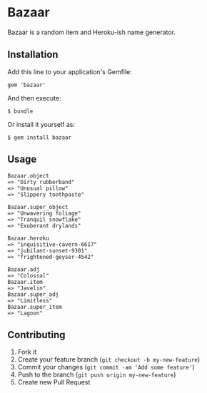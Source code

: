 # Bazaar

Bazaar is a random item and Heroku-ish name generator.

## Installation

Add this line to your application's Gemfile:

    gem 'bazaar'

And then execute:

    $ bundle

Or install it yourself as:

    $ gem install bazaar

## Usage

    Bazaar.object
    => "Dirty rubberband"
    => "Unusual pillow"
    => "Slippery toothpaste"

    Bazaar.super_object
    => "Unwavering foliage"
    => "Tranquil snowflake"
    => "Exuberant drylands"

    Bazaar.heroku
    => "inquisitive-cavern-6617"
    => "jubilant-sunset-9301"
    => "frightened-geyser-4542"

    Bazaar.adj
    => "Colossal"
    Bazaar.item
    => "Javelin"
    Bazaar.super_adj
    => "Limitless"
    Bazaar.super_item
    => "Lagoon"


## Contributing

1. Fork it
2. Create your feature branch (`git checkout -b my-new-feature`)
3. Commit your changes (`git commit -am 'Add some feature'`)
4. Push to the branch (`git push origin my-new-feature`)
5. Create new Pull Request
